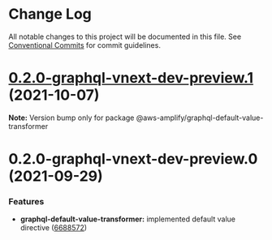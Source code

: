# Change Log

All notable changes to this project will be documented in this file.
See [Conventional Commits](https://conventionalcommits.org) for commit guidelines.

# [0.2.0-graphql-vnext-dev-preview.1](https://github.com/aws-amplify/amplify-cli/compare/@aws-amplify/graphql-default-value-transformer@0.2.0-graphql-vnext-dev-preview.0...@aws-amplify/graphql-default-value-transformer@0.2.0-graphql-vnext-dev-preview.1) (2021-10-07)

**Note:** Version bump only for package @aws-amplify/graphql-default-value-transformer





# 0.2.0-graphql-vnext-dev-preview.0 (2021-09-29)


### Features

* **graphql-default-value-transformer:** implemented default value directive ([6688572](https://github.com/aws-amplify/amplify-cli/commit/66885720fed4a20e9d300d8cfd7aab01ed458097))

